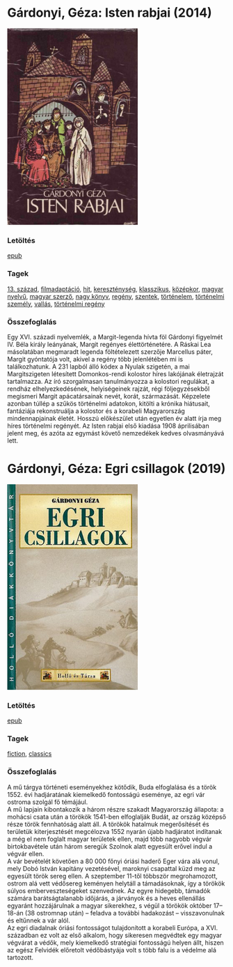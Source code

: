 # <a name="id_619">Gárdonyi, Géza: Isten rabjai (2014)</a>
<img src="https://github.com/BercziSandor/calibre_lib/raw/main/libs/main/Gardonyi%2C%20Geza/Isten%20rabjai%20%28619%29/cover.jpg" alt="cover" width="300"/>

### Letöltés
[epub](https://github.com/BercziSandor/calibre_lib/raw/main/libs/main/Gardonyi%2C%20Geza/Isten%20rabjai%20%28619%29/Isten%20rabjai%20-%20Gardonyi%2C%20Geza.epub)

### Tagek
[13. század](https://github.com/berczisandor/calibre_lib/blob/main/main/_tags/13.%20sz%c3%a1zad.md), [filmadaptáció](https://github.com/berczisandor/calibre_lib/blob/main/main/_tags/filmadapt%c3%a1ci%c3%b3.md), [hit](https://github.com/berczisandor/calibre_lib/blob/main/main/_tags/hit.md), [kereszténység](https://github.com/berczisandor/calibre_lib/blob/main/main/_tags/kereszt%c3%a9nys%c3%a9g.md), [klasszikus](https://github.com/berczisandor/calibre_lib/blob/main/main/_tags/klasszikus.md), [középkor](https://github.com/berczisandor/calibre_lib/blob/main/main/_tags/k%c3%b6z%c3%a9pkor.md), [magyar nyelvű](https://github.com/berczisandor/calibre_lib/blob/main/main/_tags/magyar%20nyelv%c5%b1.md), [magyar szerző](https://github.com/berczisandor/calibre_lib/blob/main/main/_tags/magyar%20szerz%c5%91.md), [nagy könyv](https://github.com/berczisandor/calibre_lib/blob/main/main/_tags/nagy%20k%c3%b6nyv.md), [regény](https://github.com/berczisandor/calibre_lib/blob/main/main/_tags/reg%c3%a9ny.md), [szentek](https://github.com/berczisandor/calibre_lib/blob/main/main/_tags/szentek.md), [történelem](https://github.com/berczisandor/calibre_lib/blob/main/main/_tags/t%c3%b6rt%c3%a9nelem.md), [történelmi személy](https://github.com/berczisandor/calibre_lib/blob/main/main/_tags/t%c3%b6rt%c3%a9nelmi%20szem%c3%a9ly.md), [vallás](https://github.com/berczisandor/calibre_lib/blob/main/main/_tags/vall%c3%a1s.md), [történelmi regény](https://github.com/berczisandor/calibre_lib/blob/main/main/_tags/t%c3%b6rt%c3%a9nelmi%20reg%c3%a9ny.md)

### Összefoglalás
<div>
<p>Egy XVI. századi nyelvemlék, a Margit-legenda hívta föl Gárdonyi figyelmét IV. Béla király leányának, Margit regényes élettörténetére. A Ráskai Lea másolatában megmaradt legenda föltételezett szerzője Marcellus páter, Margit gyóntatója volt, akivel a regény több jelenlétében mi is találkozhatunk. A 231 lapból álló kódex a Nyulak szigetén, a mai Margitszigeten létesített Domonkos-rendi kolostor híres lakójának életrajzát tartalmazza. Az író szorgalmasan tanulmányozza a kolostori regulákat, a rendház elhelyezkedésének, helyiségeinek rajzát, régi följegyzésekből megismeri Margit apácatársainak nevét, korát, származását. Képzelete azonban túllép a szűkös történelmi adatokon, kitölti a krónika hiátusait, fantáziája rekonstruálja a kolostor és a korabeli Magyarország mindennapjainak életét. Hosszú előkészület után egyetlen év alatt írja meg híres történelmi regényét. Az Isten rabjai első kiadása 1908 áprilisában jelent meg, és azóta az egymást követő nemzedékek kedves olvasmányává lett.</p></div>


# <a name="id_1603">Gárdonyi, Géza: Egri csillagok (2019)</a>
<img src="https://github.com/BercziSandor/calibre_lib/raw/main/libs/main/Gardonyi%2C%20Geza/Egri%20csillagok%20%281603%29/cover.jpg" alt="cover" width="300"/>

### Letöltés
[epub](https://github.com/BercziSandor/calibre_lib/raw/main/libs/main/Gardonyi%2C%20Geza/Egri%20csillagok%20%281603%29/Egri%20csillagok%20-%20Gardonyi%2C%20Geza.epub)

### Tagek
[fiction](https://github.com/berczisandor/calibre_lib/blob/main/main/_tags/fiction.md), [classics](https://github.com/berczisandor/calibre_lib/blob/main/main/_tags/classics.md)

### Összefoglalás
<div>
<p>A ​mű tárgya történeti eseményekhez kötődik, Buda elfoglalása és a török 1552. évi hadjáratának kiemelkedő fontosságú eseménye, az egri vár ostroma szolgál fő témájául.<br>A mű lapjain kibontakozik a három részre szakadt Magyarország állapota: a mohácsi csata után a törökök 1541-ben elfoglalják Budát, az ország középső része török fennhatóság alatt áll. A törökök hatalmuk megerősítését és területük kiterjesztését megcélozva 1552 nyarán újabb hadjáratot indítanak a még el nem foglalt magyar területek ellen, majd több nagyobb végvár birtokbavétele után három seregük Szolnok alatt egyesült erővel indul a végvár ellen.<br>A vár bevételét követően a 80 000 főnyi óriási haderő Eger vára alá vonul, mely Dobó István kapitány vezetésével, maroknyi csapattal küzd meg az egyesült török sereg ellen. A szeptember 11-től többször megrohamozott, ostrom alá vett védősereg keményen helytáll a támadásoknak, így a törökök súlyos emberveszteségeket szenvednek. Az egyre hidegebb, támadók számára barátságtalanabb időjárás, a járványok és a heves ellenállás egyaránt hozzájárulnak a magyar sikerekhez, s végül a törökök október 17–18-án (38 ostromnap után) – feladva a további hadakozást – visszavonulnak és eltűnnek a vár alól.<br>Az egri diadalnak óriási fontosságot tulajdonított a korabeli Európa, a XVI. században ez volt az első alkalom, hogy sikeresen megvédtek egy magyar végvárat a védők, mely kiemelkedő stratégiai fontosságú helyen állt, hiszen az egész Felvidék előretolt védőbástyája volt s több falu is a védelme alá tartozott.</p></div>


